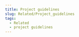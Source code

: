 ```yaml
---
title: Project guidelines
slug: Related/Project_guidelines
tags:
  - Related
  - project guidelines
---
```


